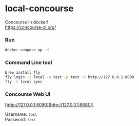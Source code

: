 # local-concourse
Concourse in docker!  
https://concourse-ci.org/

### Run
```bash
docker-compose up -d
```

### Command Line tool
```bash
brew install fly
fly login -t local -u test -p test -c http://127.0.0.1:8080
fly -t local sync
```

### Concourse Web UI
[http://127.0.0.1:8080](http://127.0.0.1:8080/)

Username: `test`  
Password: `test`
